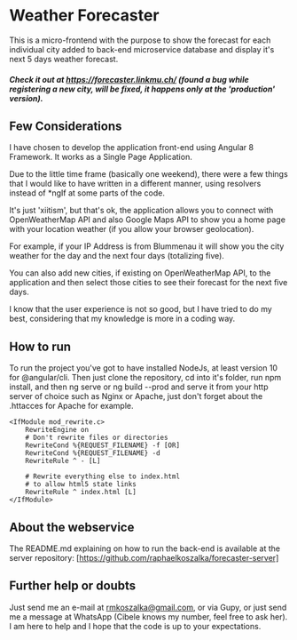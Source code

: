 # Weather Forecaster

This is a micro-frontend with the purpose to show the forecast for each individual city added to back-end microservice database and display it's
next 5 days weather forecast.

##### Check it out at https://forecaster.linkmu.ch/ (found a bug while registering a new city, will be fixed, it happens only at the 'production' version).

## Few Considerations

I have chosen to develop the application  front-end using Angular 8 Framework.
It works as a Single Page Application.

Due to the little time frame (basically one weekend), there were a few things
that I would like to have written in a different manner, using resolvers instead of
*ngIf at some parts of the code.

It's just 'xiitism', but that's ok, the application allows you to connect
with OpenWeatherMap API and also Google Maps API to show you a home page with 
your location weather (if you allow your browser geolocation).

For example, if your IP Address is from Blummenau it will show you  the city weather
for the day and the next four days (totalizing five).

You can also add new cities, if existing on OpenWeatherMap API, to the application and then
select those cities to see their forecast for the next five days.

I know that the user experience is not so good, but I have tried to do my best, considering
that my knowledge is more in a coding way.

## How to run

To run the project you've got to have installed NodeJs, at least version 10 for @angular/cli.
Then just clone the repository, cd into it's folder, run npm install, and then ng serve or ng build --prod and serve it from
your http server of choice such as Nginx or Apache, just don't forget about the .httacces for Apache for example.


```
<IfModule mod_rewrite.c>
    RewriteEngine on
    # Don't rewrite files or directories
    RewriteCond %{REQUEST_FILENAME} -f [OR]
    RewriteCond %{REQUEST_FILENAME} -d
    RewriteRule ^ - [L]

    # Rewrite everything else to index.html
    # to allow html5 state links
    RewriteRule ^ index.html [L]
</IfModule>
```
## About the webservice

The README.md explaining on how to run the back-end is available at the server repository: [https://github.com/raphaelkoszalka/forecaster-server]


## Further help or doubts
Just send me an e-mail at rmkoszalka@gmail.com, or via Gupy, or just send me a message at WhatsApp (Cibele knows my number, feel free to ask her).
I am here to help and I hope that the code is up to your expectations.
